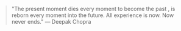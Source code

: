 > "The present moment dies every moment to become the past , is reborn every moment into the future. All experience is now. Now never ends." — Deepak Chopra
